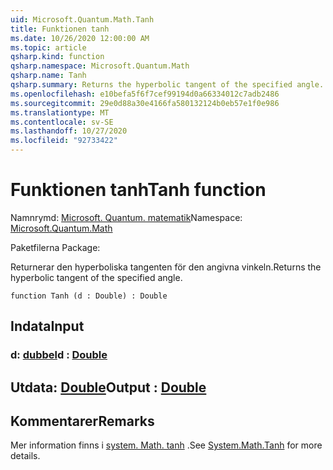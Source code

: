 ```yaml
---
uid: Microsoft.Quantum.Math.Tanh
title: Funktionen tanh
ms.date: 10/26/2020 12:00:00 AM
ms.topic: article
qsharp.kind: function
qsharp.namespace: Microsoft.Quantum.Math
qsharp.name: Tanh
qsharp.summary: Returns the hyperbolic tangent of the specified angle.
ms.openlocfilehash: e10befa5f6f7cef99194d0a66334012c7adb2486
ms.sourcegitcommit: 29e0d88a30e4166fa580132124b0eb57e1f0e986
ms.translationtype: MT
ms.contentlocale: sv-SE
ms.lasthandoff: 10/27/2020
ms.locfileid: "92733422"
---
```

# <a name="tanh-function"></a><span data-ttu-id="24df7-102">Funktionen tanh</span><span class="sxs-lookup"><span data-stu-id="24df7-102">Tanh function</span></span>

<span data-ttu-id="24df7-103">Namnrymd: [Microsoft. Quantum. matematik](xref:Microsoft.Quantum.Math)</span><span class="sxs-lookup"><span data-stu-id="24df7-103">Namespace: [Microsoft.Quantum.Math](xref:Microsoft.Quantum.Math)</span></span>

<span data-ttu-id="24df7-104">Paketfilerna [](https://nuget.org/packages/)</span><span class="sxs-lookup"><span data-stu-id="24df7-104">Package: [](https://nuget.org/packages/)</span></span>


<span data-ttu-id="24df7-105">Returnerar den hyperboliska tangenten för den angivna vinkeln.</span><span class="sxs-lookup"><span data-stu-id="24df7-105">Returns the hyperbolic tangent of the specified angle.</span></span>

```qsharp
function Tanh (d : Double) : Double
```


## <a name="input"></a><span data-ttu-id="24df7-106">Indata</span><span class="sxs-lookup"><span data-stu-id="24df7-106">Input</span></span>

### <a name="d--double"></a><span data-ttu-id="24df7-107">d: [dubbel](xref:microsoft.quantum.lang-ref.double)</span><span class="sxs-lookup"><span data-stu-id="24df7-107">d : [Double](xref:microsoft.quantum.lang-ref.double)</span></span>





## <a name="output--double"></a><span data-ttu-id="24df7-108">Utdata: [Double](xref:microsoft.quantum.lang-ref.double)</span><span class="sxs-lookup"><span data-stu-id="24df7-108">Output : [Double](xref:microsoft.quantum.lang-ref.double)</span></span>



## <a name="remarks"></a><span data-ttu-id="24df7-109">Kommentarer</span><span class="sxs-lookup"><span data-stu-id="24df7-109">Remarks</span></span>

<span data-ttu-id="24df7-110">Mer information finns i [system. Math. tanh](https://docs.microsoft.com/dotnet/api/system.math.tanh) .</span><span class="sxs-lookup"><span data-stu-id="24df7-110">See [System.Math.Tanh](https://docs.microsoft.com/dotnet/api/system.math.tanh) for more details.</span></span>